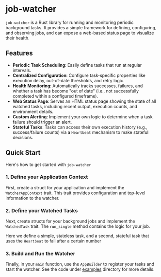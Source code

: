 # job-watcher

`job-watcher` is a Rust library for running and monitoring periodic
background tasks. It provides a simple framework for defining,
configuring, and observing jobs, and can expose a web-based status
page to visualize their health.

## Features

*   **Periodic Task Scheduling**: Easily define tasks that run at regular intervals.
*   **Centralized Configuration**: Configure task-specific properties
    like execution delay, out-of-date thresholds, and retry logic.
*   **Health Monitoring**: Automatically tracks successes, failures,
    and whether a task has become "out of date" (i.e., not
    successfully completed within a configured timeframe).
*   **Web Status Page**: Serves an HTML status page showing the state
    of all watched tasks, including recent output, execution counts,
    and environment details.
*   **Custom Alerting**: Implement your own logic to determine when a
    task failure should trigger an alert.
*   **Stateful Tasks**: Tasks can access their own execution history
    (e.g., success/failure counts) via a `Heartbeat` mechanism to make
    stateful decisions.

## Quick Start

Here's how to get started with `job-watcher`

### 1. Define your Application Context

First, create a struct for your application and implement the
`WatcherAppContext` trait. This trait provides configuration and
top-level information to the watcher.

### 2. Define your Watched Tasks

Next, create structs for your background jobs and implement the
`WatchedTask` trait. The `run_single` method contains the logic for
your job.

Here we define a simple, stateless task, and a second, stateful task
that uses the `Heartbeat` to fail after a certain number

### 3. Build and Run the Watcher

Finally, in your `main` function, use the `AppBuilder` to register
your tasks and start the watcher. See the code under [examples](./examples/)
directory for more details.
